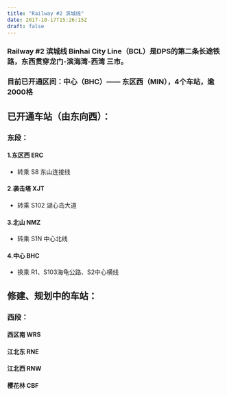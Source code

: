 ```yaml
---
title: "Railway #2 滨城线"
date: 2017-10-17T15:26:15Z
draft: false
---
```


### Railway #2 滨城线 Binhai City Line（BCL）是DPS的第二条长途铁路，东西贯穿龙门-滨海湾-西湾 三市。
### 目前已开通区间：中心（BHC）—— 东区西（MIN），4个车站，逾2000格

## 已开通车站（由东向西）：
### 东段：
#### 1.东区西 ERC
* 转乘 S8 东山连接线
#### 2.袭击塔 XJT 
* 转乘 S102 湖心岛大道 
#### 3.北山 NMZ 
* 转乘 S1N 中心北线 
#### 4.中心 BHC
* 换乘 R1、S103海龟公路、S2中心横线

## 修建、规划中的车站：
### 西段：
#### 西区南 WRS
#### 江北东 RNE
#### 江北西 RNW
#### 樱花林 CBF